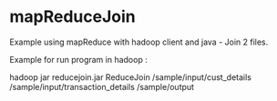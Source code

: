 # mapReduceJoin
Example using mapReduce with hadoop client and java -  Join 2 files.

Example for run program in hadoop :

hadoop jar reducejoin.jar ReduceJoin /sample/input/cust_details /sample/input/transaction_details /sample/output
